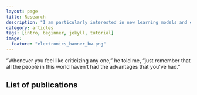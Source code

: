 ```yaml
---
layout: page
title: Research
description: "I am particularly interested in new learning models and empirical research"
category: articles
tags: [intro, beginner, jekyll, tutorial]
image:
  feature: "electronics_banner_bw.png"
---
```


“Whenever you feel like criticizing any one,” he told me, “just remember that all the people in this world haven’t had the advantages that you’ve had.”

## List of publications
